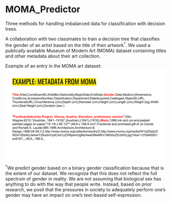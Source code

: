 # MOMA_Predictor
Three methods for handling imbalanced data for classification with decision trees. 

A collaboration with two classmates to train a decision tree that classifies the gender of an artist based on the title of their artwork<sup>*</sup>. We used a publically available Museum of Modern Art (MOMA) dataset containing titles and other metadata about their art collection. 

Example of an entry in the MOMA art dataset:
![example](\images\raw_data_example.svg)







<sup>*</sup>We predict gender based on a binary gender classification because that is the extent of our dataset. We recognize that this does not reflect the full spectrum of gender in reality. We are not assuming that biological sex has anything to do with the way that people write. Instead, based on prior research, we posit that the pressures in society to adequately perform one’s gender may have an impact on one’s text-based self-expression.
